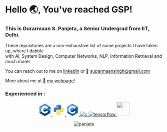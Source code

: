 # Hello :earth_asia:, You've reached GSP!

### This is Gurarmaan S. Panjeta, a Senior Undergrad from IIT, Delhi.

These repositories are a non-exhaustive list of some projects I have taken up, where I dabble <br/> with AI, System Design, Computer Networks, NLP, Information Retrieval and much more!

You can reach out to me on  [linkedIn](www.linkedin.com/in/gurarmaanpanjeta) or :email: suparmaansingh@gmail.com

More about me at :link: [my webpage!](https://panjete.github.io)

### Experienced in :
<p align="center"> <a href="https://www.w3schools.com/cpp/" target="_blank" rel="noreferrer"> <img src="https://raw.githubusercontent.com/devicons/devicon/master/icons/cplusplus/cplusplus-original.svg" alt="cplusplus" width="40" height="40"/> </a> <a href="https://www.python.org" target="_blank" rel="noreferrer"> <img src="https://raw.githubusercontent.com/devicons/devicon/master/icons/python/python-original.svg" alt="python" width="40" height="40"/> </a> <a href="https://www.cprogramming.com/" target="_blank" rel="noreferrer"> <img src="https://raw.githubusercontent.com/devicons/devicon/master/icons/c/c-original.svg" alt="c" width="40" height="40"/> </a> <a href="https://en.wikipedia.org/wiki/Java_(programming_language)" target="_blank" rel="noreferrer"> <img src="https://dev.java/assets/images/java-logo-vert-blk.png" alt="c" width="40" height="40"/> </a> <a href="https://www.tensorflow.org" target="_blank" rel="noreferrer"> <img src="https://www.vectorlogo.zone/logos/tensorflow/tensorflow-icon.svg" alt="tensorflow" width="40" height="40"/> </a> <a href="https://www.nsnam.org"><img src="https://miro.medium.com/v2/resize:fit:1400/1*UfiUbQE-yA5AA9uoZEX3CQ.png" width="40" height="45"></a>
</p>

<p align="center">
<img src="https://github-readme-stats.vercel.app/api/top-langs?username=panjete&show_icons=true&locale=en&layout=compact&theme=highcontrast" alt="panjete" width="240"  height="320"/>
</p>
<!-- ### GitStats:


<img src="https://github-readme-stats.vercel.app/api?username=panjete&show_icons=true&locale=en&theme=highcontrast&hide=issues,contribs" alt="panjete" width="320"  height="320"/> 


-->

<!--
**Panjete/panjete** is a ✨ _special_ ✨ repository because its `README.md` (this file) appears on your GitHub profile.

Here are some ideas to get you started:

- 🔭 I’m currently working on ...
- 🌱 I’m currently learning ...
- 👯 I’m looking to collaborate on ...
- 🤔 I’m looking for help with ...
- 💬 Ask me about ...
- 📫 How to reach me: ...
- 😄 Pronouns: ...
- ⚡ Fun fact: ...
-->
